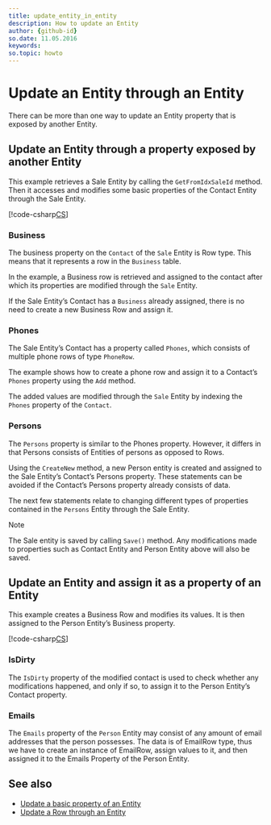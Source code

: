 ```yaml
---
title: update_entity_in_entity
description: How to update an Entity
author: {github-id}
so.date: 11.05.2016
keywords:
so.topic: howto
---
```


# Update an Entity through an Entity

There can be more than one way to update an Entity property that is exposed by another Entity.

## Update an Entity through a property exposed by another Entity

This example retrieves a Sale Entity by calling the `GetFromIdxSaleId` method. Then it accesses and modifies some basic properties of the Contact Entity through the Sale Entity.

[!code-csharp[CS](includes/update-entity-1.cs)]

### Business

The business property on the `Contact` of the `Sale` Entity is Row type. This means that it represents a row in the `Business` table.

In the example, a Business row is retrieved and assigned to the contact after which its properties are modified through the `Sale` Entity.

If the Sale Entity’s Contact has a `Business` already assigned, there is no need to create a new Business Row and assign it.

### Phones

The Sale Entity’s Contact has a property called `Phones`, which consists of multiple phone rows of type `PhoneRow`.

The example shows how to create a phone row and assign it to a Contact’s `Phones` property using the `Add` method.

The added values are modified through the `Sale` Entity by indexing the `Phones` property of the `Contact`.

### Persons

The `Persons` property is similar to the Phones property. However, it differs in that Persons consists of Entities of persons as opposed to Rows.

Using the `CreateNew` method, a new Person entity is created and assigned to the Sale Entity’s Contact’s Persons property. These statements can be avoided if the Contact’s Persons property already consists of data.

The next few statements relate to changing different types of properties contained in the `Persons` Entity through the Sale Entity.

> [!NOTE]
> The Sale entity is saved by calling `Save()` method. Any modifications made to properties such as Contact Entity and Person Entity above will also be saved.

## Update an Entity and assign it as a property of an Entity

This example creates a Business Row and modifies its values. It is then assigned to the Person Entity’s Business property.

[!code-csharp[CS](includes/update-entity-2.cs)]

### IsDirty

The `IsDirty` property of the modified contact is used to check whether any modifications happened, and only if so, to assign it to the Person Entity’s Contact property.

### Emails

The `Emails` property of the `Person` Entity may consist of any amount of email addresses that the person possesses. The data is of EmailRow type, thus we have to create an instance of EmailRow, assign values to it, and then assigned it to the Emails Property of the Person Entity.

## See also

* [Update a basic property of an Entity][1]
* [Update a Row through an Entity][2]

<!-- Referenced links -->
[1]: update-entity.md
[2]: ../rows/update-row-in-entity.md
